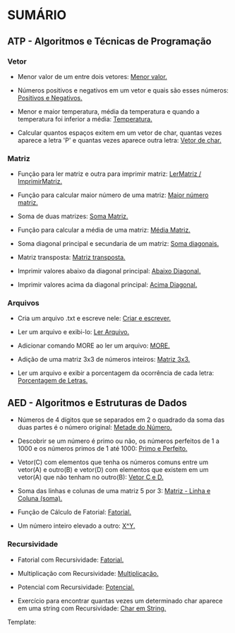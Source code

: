 # SUMÁRIO

## ATP - Algoritmos e Técnicas de Programação

### Vetor

- <p>Menor valor de um entre dois vetores: <a href="/ATP - Algoritmos e Técnicas de Programação\Roteiro9\exercicio01\Program.cs">Menor valor.</a></p>

- <p>Números positivos e negativos em um vetor e quais são esses números: <a href="/ATP - Algoritmos e Técnicas de Programação\Roteiro9\exercício02\Program.cs">Positivos e Negativos.</a></p>

- <p>Menor e maior temperatura, média da temperatura e quando a temperatura foi inferior a média: <a href="/ATP - Algoritmos e Técnicas de Programação\Roteiro9\exercicio03\Program.cs">Temperatura.</a></p>

- <p>Calcular quantos espaços exitem em um vetor de char, quantas vezes aparece a letra 'P' e quantas vezes aparece outra letra: <a href="/ATP - Algoritmos e Técnicas de Programação\Roteiro9\exercício04\Program.cs">Vetor de char.</a></p>

### Matriz

- <p>Função para ler matriz e outra para imprimir matriz: <a href="/ATP - Algoritmos e Técnicas de Programação\Roteiro10\exercício01\Program.cs">LerMatriz / ImprimirMatriz.</a></p>

- <p>Função para calcular maior número de uma matriz: <a href="/ATP - Algoritmos e Técnicas de Programação\Roteiro10\exercício02\Program.cs">Maior número matriz.</a></p>

- <p>Soma de duas matrizes: <a href="/ATP - Algoritmos e Técnicas de Programação\Roteiro10\exercício03\Program.cs">Soma Matriz.</a></p>

- <p>Função para calcular a média de uma matriz: <a href="/ATP - Algoritmos e Técnicas de Programação\Roteiro10\exercício04\Program.cs">Média Matriz.</a></p>

- <p>Soma diagonal principal e secundaria de um matriz: <a href="/ATP - Algoritmos e Técnicas de Programação\Roteiro10\exercício05\Program.cs">Soma diagonais.</a></p>

- <p>Matriz transposta: <a href="/ATP - Algoritmos e Técnicas de Programação\Roteiro10\exercício06\Program.cs">Matriz transposta.</a></p>

- <p>Imprimir valores abaixo da diagonal principal: <a href="/ATP - Algoritmos e Técnicas de Programação\Roteiro10\exercício08\Program.cs">Abaixo Diagonal.</a></p>

- <p>Imprimir valores acima da diagonal principal: <a href="/ATP - Algoritmos e Técnicas de Programação\Roteiro10\exercício09\Program.cs">Acima Diagonal.</a></p>

### Arquivos

- <p>Cria um arquivo .txt e escreve nele: <a href="/ATP - Algoritmos e Técnicas de Programação\Roteiro11\exercicio01\Program.cs">Criar e escrever.</a></p>

- <p>Ler um arquivo e exibi-lo: <a href="/ATP - Algoritmos e Técnicas de Programação\Roteiro11\exercicio02\Program.cs">Ler Arquivo.</a></p>

- <p>Adicionar comando MORE ao ler um arquivo: <a href="/ATP - Algoritmos e Técnicas de Programação\Roteiro11\exercicio03\Program.cs">MORE.</a></p>

- <p>Adição de uma matriz 3x3 de números inteiros: <a href="/ATP - Algoritmos e Técnicas de Programação\Roteiro11\exercicio04\Program.cs">Matriz 3x3.</a></p>

- <p>Ler um arquivo e exibir a porcentagem da ocorrência de cada letra: <a href="/ATP - Algoritmos e Técnicas de Programação\Roteiro11\exercicio06\Program.cs">Porcentagem de Letras.</a></p>

## AED - Algoritmos e Estruturas de Dados

- <p>Números de 4 dígitos que se separados em 2 o quadrado da soma das duas partes é o número original: <a href="/AED - Algoritmos e Estruturas de Dados\10-08\ex01\Program.cs">Metade do Número.</a></p>

- <p>Descobrir se um número é primo ou não, os números perfeitos de 1 a 1000 e os números primos de 1 até 1000: <a href="/AED - Algoritmos e Estruturas de Dados\10-08\ex02\Program.cs">Primo e Perfeito.</a></p>

- <p>Vetor(C) com elementos que tenha os números comuns entre um vetor(A) e outro(B) e vetor(D) com elementos que existem em um vetor(A) que não tenham no outro(B): <a href="/AED - Algoritmos e Estruturas de Dados\10-08\ex03\Program.cs">Vetor C e D.</a></p>

- <p>Soma das linhas e colunas de uma matriz 5 por 3: <a href="/AED - Algoritmos e Estruturas de Dados\10-08\ex04\Program.cs">Matriz - Linha e Coluna (soma).</a></p>

- <p>Função de Cálculo de Fatorial: <a href="/AED - Algoritmos e Estruturas de Dados\10-08\ex05\Program.cs">Fatorial.</a></p>

- <p>Um número inteiro elevado a outro: <a href="/AED - Algoritmos e Estruturas de Dados\10-08\ex06\Program.cs">X^Y.</a></p>

### Recursividade

- <p>Fatorial com Recursividade: <a href="/AED - Algoritmos e Estruturas de Dados\18-08\ex01\Program.cs">Fatorial.</a></p>

- <p>Multiplicação com Recursividade: <a href="/AED - Algoritmos e Estruturas de Dados\18-08\ex02\Program.cs">Multiplicação.</a></p>

- <p>Potencial com Recursividade: <a href="/AED - Algoritmos e Estruturas de Dados\18-08\ex03\Program.cs">Potencial.</a></p>

- <p>Exercício para encontrar quantas vezes um determinado char aparece em uma string com Recursividade: <a href="/AED - Algoritmos e Estruturas de Dados\18-08\ex04\Program.cs">Char em String.</a></p>

Template: <p><a href=""></a></p>